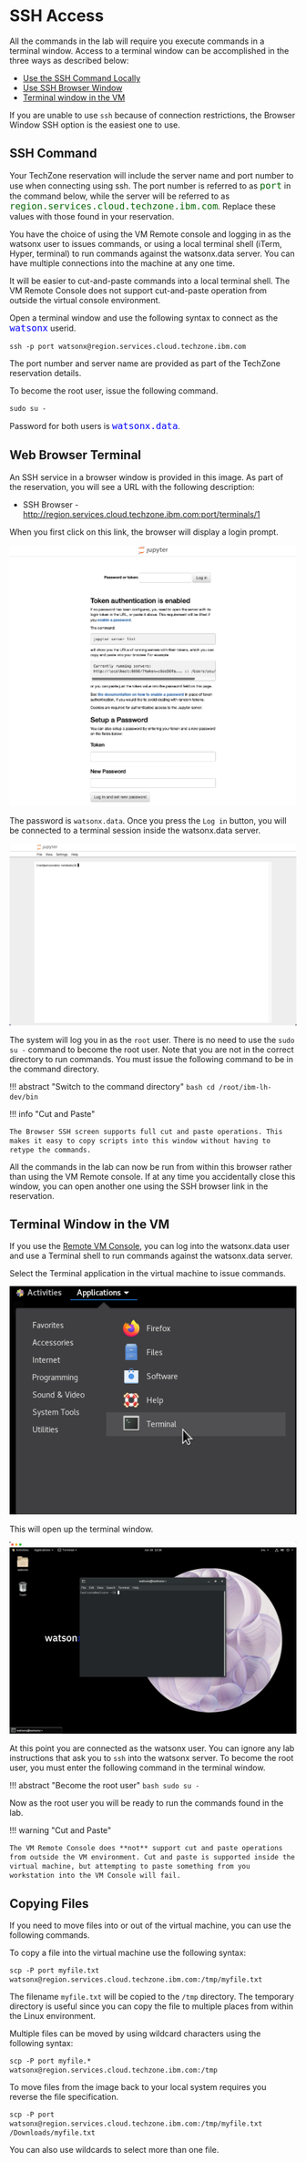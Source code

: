 # SSH Access

All the commands in the lab will require you execute commands in a terminal window. Access to a terminal window can be accomplished in the three ways as described below:

* [Use the SSH Command Locally](#ssh-command)
* [Use SSH Browser Window](#web-browser-terminal)
* [Terminal window in the VM](#terminal-window-in-the-vm)

If you are unable to use `ssh` because of connection restrictions, the Browser Window SSH option is the easiest one to use.

## SSH Command

Your TechZone reservation will include the server name and port number to use when connecting using ssh. The port number is referred to as <tt style="font-size: large; color: darkgreen;">port</tt> in the command below, while the server will be referred to as <tt style="font-size: large; color: darkgreen;">region.services.cloud.techzone.ibm.com</tt>. Replace these values with those found in your reservation.

You have the choice of using the VM Remote console and logging in as the watsonx user to issues commands, or using a local terminal shell (iTerm, Hyper, terminal) to run commands against the watsonx.data server. You can have multiple connections into the machine at any one time. 

It will be easier to cut-and-paste commands into a local terminal shell. The VM Remote Console does not support cut-and-paste operation from outside the virtual console environment.

Open a terminal window and use the following syntax to connect as the <code style="font-size: medium;color:blue;">watsonx</code> userid.

```
ssh -p port watsonx@region.services.cloud.techzone.ibm.com
```

The port number and server name are provided as part of the TechZone reservation details.

To become the root user, issue the following command.
```
sudo su -
```
Password for both users is <code style="color:blue;font-size:medium;">watsonx.data</code>.

## Web Browser Terminal

An SSH service in a browser window is provided in this image. As part of the reservation, you will see a URL with the following description:

 * SSH Browser - http://region.services.cloud.techzone.ibm.com:port/terminals/1

When you first click on this link, the browser will display a login prompt.

![Browser](wxd-images/watsonx-ssh-browser-url.png)

The password is `watsonx.data`. Once you press the `Log in` button, you will be connected to a terminal session inside the watsonx.data server. 

![Browser](wxd-images/watsonx-ssh-browser-example.png)

The system will log you in as the `root` user. There is no need to use the `sudo su -` command to become the root user. Note that you are not in the correct directory to run commands. You must issue the following command to be in the command directory.

!!! abstract "Switch to the command directory"
    ```bash
    cd /root/ibm-lh-dev/bin
    ```

!!! info "Cut and Paste"

    The Browser SSH screen supports full cut and paste operations. This makes it easy to copy scripts into this window without having to retype the commands.

All the commands in the lab can now be run from within this browser rather than using the VM Remote console. If at any time you accidentally close this window, you can open another one using the SSH browser link in the reservation.

## Terminal Window in the VM

If you use the [Remote VM Console](wxd-reference-vnc.md), you can log into the watsonx.data user and use a Terminal shell to run commands against the watsonx.data server. 

Select the Terminal application in the virtual machine to issue commands. 

![Browser](wxd-images/terminal-vmware-command.png)

This will open up the terminal window.

![Browser](wxd-images/terminal-vmware.png)

At this point you are connected as the watsonx user. You can ignore any lab instructions that ask you to `ssh` into the watsonx server. To become the root user, you must enter the following command in the terminal window.

!!! abstract "Become the root user"
    ```bash
    sudo su -
    ```

Now as the root user you will be ready to run the commands found in the lab.

!!! warning "Cut and Paste"

    The VM Remote Console does **not** support cut and paste operations from outside the VM environment. Cut and paste is supported inside the virtual machine, but attempting to paste something from you workstation into the VM Console will fail.

## Copying Files

If you need to move files into or out of the virtual machine, you can use the following commands.

To copy a file into the virtual machine use the following syntax:

```
scp -P port myfile.txt watsonx@region.services.cloud.techzone.ibm.com:/tmp/myfile.txt
```

The filename `myfile.txt` will be copied to the `/tmp` directory. The temporary directory is useful since you can copy the file to multiple places from within the Linux environment.

Multiple files can be moved by using wildcard characters using the following syntax:

```
scp -P port myfile.* watsonx@region.services.cloud.techzone.ibm.com:/tmp
```

To move files from the image back to your local system requires you reverse the file specification.

```
scp -P port watsonx@region.services.cloud.techzone.ibm.com:/tmp/myfile.txt /Downloads/myfile.txt
```

You can also use wildcards to select more than one file.